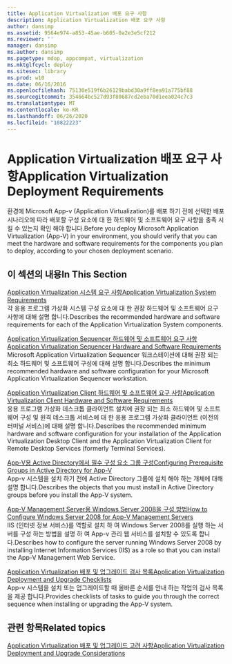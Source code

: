 ```yaml
---
title: Application Virtualization 배포 요구 사항
description: Application Virtualization 배포 요구 사항
author: dansimp
ms.assetid: 9564e974-a853-45ae-b605-0a2e3e5cf212
ms.reviewer: ''
manager: dansimp
ms.author: dansimp
ms.pagetype: mdop, appcompat, virtualization
ms.mktglfcycl: deploy
ms.sitesec: library
ms.prod: w10
ms.date: 06/16/2016
ms.openlocfilehash: 75130e519f6b26129babd30a9ff8ea91a775bf88
ms.sourcegitcommit: 354664bc527d93f80687cd2eba70d1eea024c7c3
ms.translationtype: MT
ms.contentlocale: ko-KR
ms.lasthandoff: 06/26/2020
ms.locfileid: "10822223"
---
```

# <span data-ttu-id="b02ea-103">Application Virtualization 배포 요구 사항</span><span class="sxs-lookup"><span data-stu-id="b02ea-103">Application Virtualization Deployment Requirements</span></span>


<span data-ttu-id="b02ea-104">환경에 Microsoft App-v (Application Virtualization)를 배포 하기 전에 선택한 배포 시나리오에 따라 배포할 구성 요소에 대 한 하드웨어 및 소프트웨어 요구 사항을 충족 시킬 수 있는지 확인 해야 합니다.</span><span class="sxs-lookup"><span data-stu-id="b02ea-104">Before you deploy Microsoft Application Virtualization (App-V) in your environment, you should verify that you can meet the hardware and software requirements for the components you plan to deploy, according to your chosen deployment scenario.</span></span>

## <span data-ttu-id="b02ea-105">이 섹션의 내용</span><span class="sxs-lookup"><span data-stu-id="b02ea-105">In This Section</span></span>


<a href="" id="application-virtualization-system-requirements"></a>[<span data-ttu-id="b02ea-106">Application Virtualization 시스템 요구 사항</span><span class="sxs-lookup"><span data-stu-id="b02ea-106">Application Virtualization System Requirements</span></span>](application-virtualization-system-requirements.md)  
<span data-ttu-id="b02ea-107">각 응용 프로그램 가상화 시스템 구성 요소에 대 한 권장 하드웨어 및 소프트웨어 요구 사항에 대해 설명 합니다.</span><span class="sxs-lookup"><span data-stu-id="b02ea-107">Describes the recommended hardware and software requirements for each of the Application Virtualization System components.</span></span>

<a href="" id="application-virtualization-sequencer-hardware-and-software-requirements"></a>[<span data-ttu-id="b02ea-108">Application Virtualization Sequencer 하드웨어 및 소프트웨어 요구 사항</span><span class="sxs-lookup"><span data-stu-id="b02ea-108">Application Virtualization Sequencer Hardware and Software Requirements</span></span>](application-virtualization-sequencer-hardware-and-software-requirements.md)  
<span data-ttu-id="b02ea-109">Microsoft Application Virtualization Sequencer 워크스테이션에 대해 권장 되는 최소 하드웨어 및 소프트웨어 구성에 대해 설명 합니다.</span><span class="sxs-lookup"><span data-stu-id="b02ea-109">Describes the minimum recommended hardware and software configuration for your Microsoft Application Virtualization Sequencer workstation.</span></span>

<a href="" id="application-virtualization-client-hardware-and-software-requirements"></a>[<span data-ttu-id="b02ea-110">Application Virtualization Client 하드웨어 및 소프트웨어 요구 사항</span><span class="sxs-lookup"><span data-stu-id="b02ea-110">Application Virtualization Client Hardware and Software Requirements</span></span>](application-virtualization-client-hardware-and-software-requirements.md)  
<span data-ttu-id="b02ea-111">응용 프로그램 가상화 데스크톱 클라이언트 설치에 권장 되는 최소 하드웨어 및 소프트웨어 구성 및 원격 데스크톱 서비스에 대 한 응용 프로그램 가상화 클라이언트 (이전의 터미널 서비스)에 대해 설명 합니다.</span><span class="sxs-lookup"><span data-stu-id="b02ea-111">Describes the recommended minimum hardware and software configuration for your installation of the Application Virtualization Desktop Client and the Application Virtualization Client for Remote Desktop Services (formerly Terminal Services).</span></span>

<a href="" id="configuring-prerequisite-groups-in-active-directory-for-app-v"></a>[<span data-ttu-id="b02ea-112">App-V용 Active Directory에서 필수 구성 요소 그룹 구성</span><span class="sxs-lookup"><span data-stu-id="b02ea-112">Configuring Prerequisite Groups in Active Directory for App-V</span></span>](configuring-prerequisite-groups-in-active-directory-for-app-v.md)  
<span data-ttu-id="b02ea-113">App-v 시스템을 설치 하기 전에 Active Directory 그룹에 설치 해야 하는 개체에 대해 설명 합니다.</span><span class="sxs-lookup"><span data-stu-id="b02ea-113">Describes the objects that you must install in Active Directory groups before you install the App-V system.</span></span>

<a href="" id="how-to-configure-windows-server-2008-for-app-v-management-servers"></a>[<span data-ttu-id="b02ea-114">App-V Management Server용 Windows Server 2008을 구성 방법</span><span class="sxs-lookup"><span data-stu-id="b02ea-114">How to Configure Windows Server 2008 for App-V Management Servers</span></span>](how-to-configure-windows-server-2008-for-app-v-management-servers.md)  
<span data-ttu-id="b02ea-115">IIS (인터넷 정보 서비스)를 역할로 설치 하 여 Windows Server 2008를 실행 하는 서버를 구성 하는 방법을 설명 하 여 App-v 관리 웹 서비스를 설치할 수 있도록 합니다.</span><span class="sxs-lookup"><span data-stu-id="b02ea-115">Describes how to configure the server running Windows Server 2008 by installing Internet Information Services (IIS) as a role so that you can install the App-V Management Web Service.</span></span>

<a href="" id="application-virtualization-deployment-and-upgrade-checklists"></a>[<span data-ttu-id="b02ea-116">Application Virtualization 배포 및 업그레이드 검사 목록</span><span class="sxs-lookup"><span data-stu-id="b02ea-116">Application Virtualization Deployment and Upgrade Checklists</span></span>](application-virtualization-deployment-and-upgrade-checklists.md)  
<span data-ttu-id="b02ea-117">App-v 시스템을 설치 또는 업그레이드할 때 올바른 순서를 안내 하는 작업의 검사 목록을 제공 합니다.</span><span class="sxs-lookup"><span data-stu-id="b02ea-117">Provides checklists of tasks to guide you through the correct sequence when installing or upgrading the App-V system.</span></span>

## <span data-ttu-id="b02ea-118">관련 항목</span><span class="sxs-lookup"><span data-stu-id="b02ea-118">Related topics</span></span>


[<span data-ttu-id="b02ea-119">Application Virtualization 배포 및 업그레이드 고려 사항</span><span class="sxs-lookup"><span data-stu-id="b02ea-119">Application Virtualization Deployment and Upgrade Considerations</span></span>](application-virtualization-deployment-and-upgrade-considerations.md)

 

 





